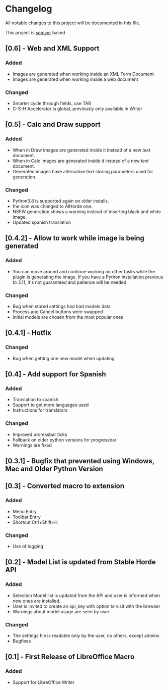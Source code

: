 # Changelog

All notable changes to this project will be documented in this file.

This project is [semver](https://semver.org/) based

## [0.6] - Web and XML Support

### Added

* Images are generated when working inside an XML Form Document
* Images are generated when working inside a web document

### Changed

* Smarter cycle through fields, use TAB
* C-S-H Accelerator is global, previously only available in Writer

## [0.5] - Calc and Draw support

### Added

* When in Draw images are generated inside it instead of a new
  text document.
* When in Calc images are generated inside it instead of a new
  text document.
* Generated images have alternative text storing parameters used for
  generation.

### Changed

* Python3.8 is supported again on older installs.
* the icon was changed to AIHorde one.
* NSFW generation shows a warning instead of inserting black and
  white image.
* Updated spanish translation

## [0.4.2] - Allow to work while image is being generated

### Added

* You can move around and continue working on other tasks while the
plugin is generating the image. If you have a Python installation
previous to 3.11, it's not guaranteed and patience will be needed.

### Changed

* Bug when stored settings had bad models data
* Process and Cancel buttons were swapped
* Initial models are chosen from the most popular ones

## [0.4.1] - Hotfix

### Changed

* Bug when getting one new model when updating

## [0.4] - Add support for Spanish

### Added

* Translation to spanish
* Support to get more languages used
* Instructions for translators

### Changed

* Improved proressbar ticks
* Fallback on older python versions for progressbar
* Warnings are fixed

## [0.3.1] - Bugfix that prevented using Windows, Mac and Older Python Version


## [0.3] - Converted macro to extension

### Added

* Menu Entry
* Toolbar Entry
* Shortcut Ctrl+Shift+H

### Changed

* Use of logging

## [0.2] - Model List is updated from Stable Horde API

### Added
* Selection Model list is updated from the API and user is
   informed when new ones are installed.
* User is invited to create an api_key with option to visit with
   the browser
* Warnings about model usage are seen by user

### Changed
* The settings file is readable only by the user, no others,
   except admins
* Bugfixes

## [0.1] - First Release of LibreOffice Macro

### Added

* Support for LibreOffice Writer

